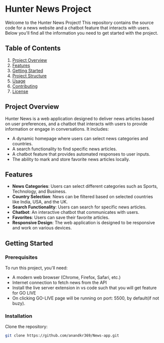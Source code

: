 # Hunter News Project

Welcome to the Hunter News Project! This repository contains the source code for a news website and a chatbot feature that interacts with users. Below you'll find all the information you need to get started with the project.

## Table of Contents

1. [Project Overview](#project-overview)
2. [Features](#features)
3. [Getting Started](#getting-started)
4. [Project Structure](#project-structure)
5. [Usage](#usage)
6. [Contributing](#contributing)
7. [License](#license)

## Project Overview

Hunter News is a web application designed to deliver news articles based on user preferences, and a chatbot that interacts with users to provide information or engage in conversations. It includes:

- A dynamic homepage where users can select news categories and countries.
- A search functionality to find specific news articles.
- A chatbot feature that provides automated responses to user inputs.
- The ability to mark and store favorite news articles locally.

## Features

- **News Categories**: Users can select different categories such as Sports, Technology, and Business.
- **Country Selection**: News can be filtered based on selected countries like India, USA, and the UK.
- **Search Functionality**: Users can search for specific news articles.
- **Chatbot**: An interactive chatbot that communicates with users.
- **Favorites**: Users can save their favorite articles.
- **Responsive Design**: The web application is designed to be responsive and work on various devices.

## Getting Started

### Prerequisites

To run this project, you'll need:

- A modern web browser (Chrome, Firefox, Safari, etc.)
- Internet connection to fetch news from the API
- Install the live server extension in vs code such that you will get feature for GO LIVE
- On clicking GO-LIVE page will be running on port: 5500, by default(if not buzy).

### Installation

Clone the repository:

```sh
git clone https://github.com/anandkr369/News-app.git
